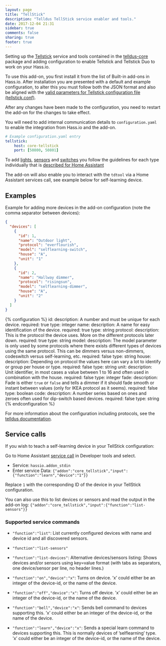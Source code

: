 ```yaml
---
layout: page
title: "TellStick"
description: "Telldus TellStick service enabler and tools."
date: 2017-12-04 21:31
sidebar: true
comments: false
sharing: true
footer: true
---
```


Setting up the [Tellstick](http://telldus.com) service and tools contained in the [telldus-core](http://developer.telldus.com/) package and adding configuration to enable Tellstick and Tellstick Duo to work on your Hass.io.

To use this add-on, you first install it from the list of Built-in add-ons in Hass.io.
After installation you are presented with a default and example configuration, to alter this you must follow both the JSON format and also be aligned with the [valid parameters for Tellstick configuration file (tellstick.conf)](https://developer.telldus.com/wiki/TellStick_conf).

After any changes have been made to the configuration, you need to restart the add-on for the changes to take effect.

You will need to add internal communication details to `configuration.yaml` to enable the integration from Hass.io and the add-on.

```yaml
# Example configuration.yaml entry
tellstick:
    host: core-tellstick
    port: [50800, 50801]
```

To add [lights](/components/light.tellstick/), [sensors](/components/sensor.tellstick/) and [switches](/components/switch.tellstick/) you follow the guidelines for each type individually that is [described for Home Assistant](/components/tellstick/)

The add-on will also enable you to interact with the `tdtool` via a Home Assistant services call, see example below for self-learning device.

## Examples

Example for adding more devices in the add-on configuration (note the comma separator between devices):

```json
{
  "devices": [
    {
      "id": 1,
      "name": "Outdoor light",
      "protocol": "everflourish",
      "model": "selflearning-switch",
      "house": "A",
      "unit": "1"
    },
    {
      "id": 2,
      "name": "Hallway dimmer",
      "protocol": "risingsun",
      "model": "selflearning-dimmer",
      "house": "A",
      "unit": "2"
    }
  ]
}
```

{% configuration %}
id:
  description: A number and must be unique for each device.
  required: true
  type: integer
name:
  description: A name for easy identification of the device.
  required: true
  type: string
protocol:
  description: This is the protocol the device uses. More on the different protocols later down.
  required: true
  type: string
model:
  description: The model parameter is only used by some protocols where there exists different types of devices using the same protocol. This can be dimmers versus non-dimmers, codeswitch versus self-learning, etc.
  required: false
  type: string
house:
  description: Depending on protocol the values here can vary a lot to identify or group per house or type.
  required: false
  type: string
unit:
  description: Unit identifier, in most cases a value between 1 to 16 and often used in combination with the house.
  required: false
  type: integer
fade:
  description: Fade is either `true` or `false` and tells a dimmer if it should fade smooth or instant between values (only for IKEA protocol as it seems).
  required: false
  type: boolean
code:
  description: A number series based on ones and zeroes often used for dip-switch based devices.
  required: false
  type: string
{% endconfiguration %}

For more information about the configuration including protocols, see the [telldus documentation](https://developer.telldus.com/wiki/TellStick_conf).

## Service calls

If you wish to teach a self-learning device in your TellStick configuration:

Go to Home Assistant [service call](http://hassio.local:8123/dev-service) in Developer tools and select.

- Service: `hassio.addon_stdin`
- Enter service Data:
  `{"addon":"core_tellstick","input":{"function":"learn","device":"1"}}`

Replace `1` with the corresponding ID of the device in your TellStick configuration.

You can also use this to list devices or sensors and read the output in the add-on log:
`{"addon":"core_tellstick","input":{"function":"list-sensors"}}`

### Supported service commands

- `"function":"list"`: List currently configured devices with name and device id and all discovered sensors.

- `"function":"list-sensors"`
- `"function":"list-devices"`: Alternative devices/sensors listing: Shows devices and/or sensors using key=value format (with tabs as separators, one device/sensor per line, no header lines.)

- `"function":"on","device":"x"`: Turns on device. ’x’ could either be an integer of the device-id, or the name of the device.

- `"function":"off","device":"x"`: Turns off device. ’x’ could either be an integer of the device-id, or the name of the device.

- `"function":"bell","device":"x"`: Sends bell command to devices supporting this. ’x’ could either be an integer of the device-id, or the name of the device.

- `"function":"learn","device":"x"`: Sends a special learn command to devices supporting this. This is normally devices of ’selflearning’ type. ’x’ could either be an integer of the device-id, or the name of the device.
